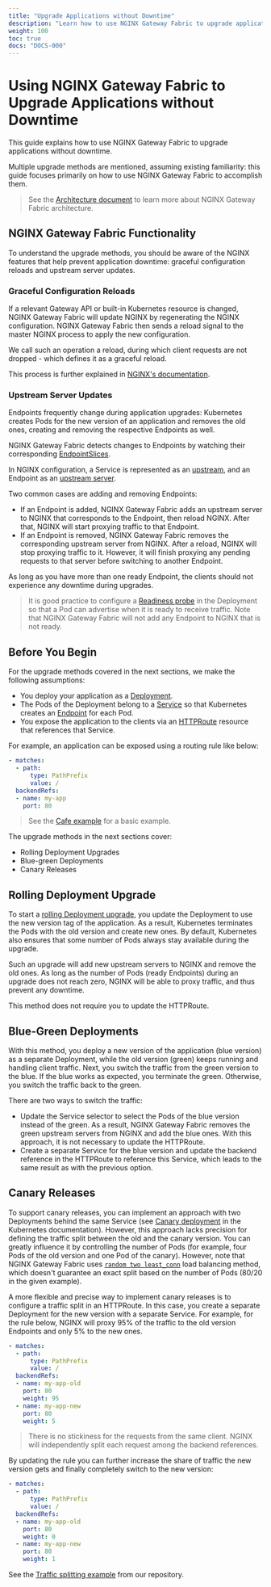 ```yaml
---
title: "Upgrade Applications without Downtime"
description: "Learn how to use NGINX Gateway Fabric to upgrade applications without downtime."
weight: 100
toc: true
docs: "DOCS-000"
---
```


# Using NGINX Gateway Fabric to Upgrade Applications without Downtime

This guide explains how to use NGINX Gateway Fabric to upgrade applications without downtime.

Multiple upgrade methods are mentioned, assuming existing familiarity: this guide focuses primarily on how to use NGINX
Gateway Fabric to accomplish them.

> See the [Architecture document](../architecture.md) to learn more about NGINX Gateway Fabric architecture.

## NGINX Gateway Fabric Functionality

To understand the upgrade methods, you should be aware of the NGINX features that help prevent application downtime:
graceful configuration reloads and upstream server updates.

### Graceful Configuration Reloads

If a relevant Gateway API or built-in Kubernetes resource is changed, NGINX Gateway Fabric will update NGINX by
regenerating the NGINX configuration. NGINX Gateway Fabric then sends a reload signal to the master NGINX process to
apply the new configuration.

We call such an operation a reload, during which client requests are not dropped - which defines it as a graceful reload.

This process is further explained in [NGINX's documentation](https://nginx.org/en/docs/control.html?#reconfiguration).

### Upstream Server Updates

Endpoints frequently change during application upgrades: Kubernetes creates Pods for the new version of an application
and removes the old ones, creating and removing the respective Endpoints as well.

NGINX Gateway Fabric detects changes to Endpoints by watching their corresponding [EndpointSlices][endpoint-slices].

[endpoint-slices]:https://kubernetes.io/docs/concepts/services-networking/endpoint-slices/

In NGINX configuration, a Service is represented as an [upstream][upstream], and an Endpoint as an
[upstream server][upstream-server].

[upstream]:https://nginx.org/en/docs/http/ngx_http_upstream_module.html#upstream

[upstream-server]:https://nginx.org/en/docs/http/ngx_http_upstream_module.html#server

Two common cases are adding and removing Endpoints:

- If an Endpoint is added, NGINX Gateway Fabric adds an upstream server to NGINX that corresponds to the Endpoint,
  then reload NGINX. After that, NGINX will start proxying traffic to that Endpoint.
- If an Endpoint is removed, NGINX Gateway Fabric removes the corresponding upstream server from NGINX. After
  a reload, NGINX will stop proxying traffic to it. However, it will finish proxying any pending requests to that
  server before switching to another Endpoint.

As long as you have more than one ready Endpoint, the clients should not experience any downtime during upgrades.

> It is good practice to configure a [Readiness probe][readiness-probe] in the Deployment so that a Pod can advertise
> when it is ready to receive traffic. Note that NGINX Gateway Fabric will not add any Endpoint to NGINX that is not
> ready.

[readiness-probe]:https://kubernetes.io/docs/tasks/configure-pod-container/configure-liveness-readiness-startup-probes/

## Before You Begin

For the upgrade methods covered in the next sections, we make the following assumptions:

- You deploy your application as a [Deployment][deployment].
- The Pods of the Deployment belong to a [Service][service] so that Kubernetes creates an [Endpoint][endpoints] for
  each Pod.
- You expose the application to the clients via an [HTTPRoute][httproute] resource that references that Service.

[deployment]:https://kubernetes.io/docs/concepts/workloads/controllers/deployment/

[service]:https://kubernetes.io/docs/concepts/services-networking/service/

[httproute]:https://gateway-api.sigs.k8s.io/api-types/httproute/

[endpoints]:https://kubernetes.io/docs/reference/kubernetes-api/service-resources/endpoints-v1/

For example, an application can be exposed using a routing rule like below:

```yaml
- matches:
  - path:
      type: PathPrefix
      value: /
  backendRefs:
  - name: my-app
    port: 80
```

> See the [Cafe example](../../examples/cafe-example) for a basic example.

The upgrade methods in the next sections cover:

- Rolling Deployment Upgrades
- Blue-green Deployments
- Canary Releases

## Rolling Deployment Upgrade

To start a [rolling Deployment upgrade][rolling-upgrade], you update the Deployment to use the new version tag of
the application. As a result, Kubernetes terminates the Pods with the old version and create new ones. By default,
Kubernetes also ensures that some number of Pods always stay available during the upgrade.

[rolling-upgrade]:https://kubernetes.io/docs/concepts/workloads/controllers/deployment/#rolling-update-deployment

Such an upgrade will add new upstream servers to NGINX and remove the old ones. As long as the number
of Pods (ready Endpoints) during an upgrade does not reach zero, NGINX will be able to proxy traffic, and thus prevent
any downtime.

This method does not require you to update the HTTPRoute.

## Blue-Green Deployments

With this method, you deploy a new version of the application (blue version) as a separate Deployment,
while the old version (green) keeps running and handling client traffic. Next, you switch the traffic from the
green version to the blue. If the blue works as expected, you terminate the green. Otherwise, you switch the traffic
back to the green.

There are two ways to switch the traffic:

- Update the Service selector to select the Pods of the blue version instead of the green. As a result, NGINX Gateway
  Fabric removes the green upstream servers from NGINX and add the blue ones. With this approach, it is not
  necessary to update the HTTPRoute.
- Create a separate Service for the blue version and update the backend reference in the HTTPRoute to reference this
  Service, which leads to the same result as with the previous option.

## Canary Releases

To support canary releases, you can implement an approach with two Deployments behind the same Service (see
[Canary deployment][canary] in the Kubernetes documentation). However, this approach lacks precision for defining the
traffic split between the old and the canary version. You can greatly influence it by controlling the number of Pods
(for example, four Pods of the old version and one Pod of the canary). However, note that NGINX Gateway Fabric uses
[`random two least_conn`][random-method] load balancing method, which doesn't guarantee an exact split based on the
number of Pods (80/20 in the given example).

[canary]:https://kubernetes.io/docs/concepts/workloads/controllers/deployment/#canary-deployment
[random-method]:https://nginx.org/en/docs/http/ngx_http_upstream_module.html#random

A more flexible and precise way to implement canary releases is to configure a traffic split in an HTTPRoute. In this
case, you create a separate Deployment for the new version with a separate Service. For example, for the rule below,
NGINX will proxy 95% of the traffic to the old version Endpoints and only 5% to the new ones.

```yaml
- matches:
  - path:
      type: PathPrefix
      value: /
  backendRefs:
  - name: my-app-old
    port: 80
    weight: 95
  - name: my-app-new
    port: 80
    weight: 5
```

> There is no stickiness for the requests from the same client. NGINX will independently split each request among
> the backend references.

By updating the rule you can further increase the share of traffic the new version gets and finally completely switch
to the new version:

```yaml
- matches:
  - path:
      type: PathPrefix
      value: /
  backendRefs:
  - name: my-app-old
    port: 80
    weight: 0
  - name: my-app-new
    port: 80
    weight: 1
```

See the [Traffic splitting example](/examples/traffic-splitting) from our repository.
